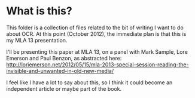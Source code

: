 # What is this?

This folder is a collection of files related to the bit of writing I want to do about OCR. At this point (October 2012), the immediate plan is that this is my MLA 13 presentation.

I'll be presenting this paper at MLA 13, on a panel with Mark Sample, Lore Emerson and Paul Benzon, as abstracted here:
http://loriemerson.net/2012/05/15/mla-2013-special-session-reading-the-invisible-and-unwanted-in-old-new-media/

I feel like I have a lot to say about this, so I think it could become an independent article or maybe part of the book.